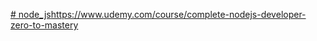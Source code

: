 [# node_js](https://www.udemy.com/course/complete-nodejs-developer-zero-to-mastery)https://www.udemy.com/course/complete-nodejs-developer-zero-to-mastery
